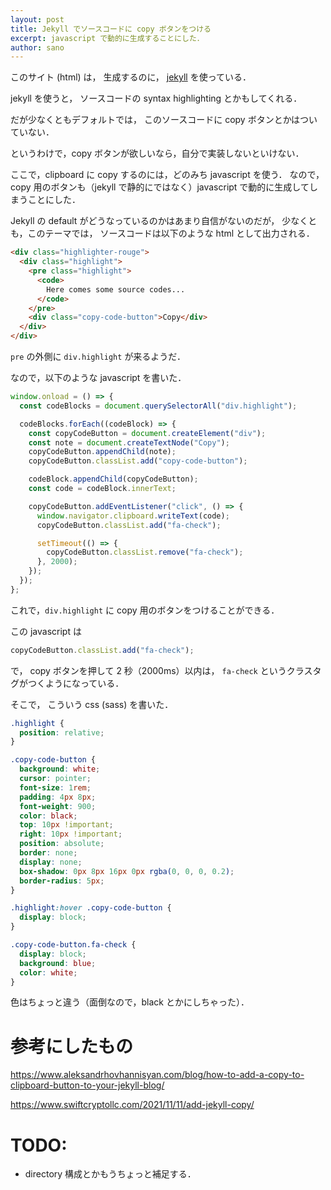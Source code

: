 ```yaml
---
layout: post
title: Jekyll でソースコードに copy ボタンをつける
excerpt: javascript で動的に生成することにした．
author: sano
---
```


このサイト (html) は，
生成するのに，
[jekyll](https://jekyllrb.com/) を使っている．

jekyll を使うと，
ソースコードの syntax highlighting とかもしてくれる．

だが少なくともデフォルトでは，
このソースコードに copy ボタンとかはついていない．

というわけで，copy ボタンが欲しいなら，自分で実装しないといけない．

ここで，clipboard に copy するのには，どのみち javascript を使う．
なので，copy 用のボタンも（jekyll で静的にではなく）javascript で動的に生成してしまうことにした．

Jekyll の default がどうなっているのかはあまり自信がないのだが，
少なくとも，このテーマでは，
ソースコードは以下のような html として出力される．

```html
<div class="highlighter-rouge">
  <div class="highlight">
    <pre class="highlight">
      <code>
        Here comes some source codes...
      </code>
    </pre>
    <div class="copy-code-button">Copy</div>
  </div>
</div>
```

`pre` の外側に `div.highlight` が来るようだ．

なので，以下のような javascript を書いた．

```javascript
window.onload = () => {
  const codeBlocks = document.querySelectorAll("div.highlight");

  codeBlocks.forEach((codeBlock) => {
    const copyCodeButton = document.createElement("div");
    const note = document.createTextNode("Copy");
    copyCodeButton.appendChild(note);
    copyCodeButton.classList.add("copy-code-button");

    codeBlock.appendChild(copyCodeButton);
    const code = codeBlock.innerText;

    copyCodeButton.addEventListener("click", () => {
      window.navigator.clipboard.writeText(code);
      copyCodeButton.classList.add("fa-check");

      setTimeout(() => {
        copyCodeButton.classList.remove("fa-check");
      }, 2000);
    });
  });
};
```

これで，`div.highlight` に copy 用のボタンをつけることができる．

この javascript は

```javascript
copyCodeButton.classList.add("fa-check");
```

で，
copy ボタンを押して 2 秒（2000ms）以内は，
`fa-check` というクラスタグがつくようになっている．

そこで，
こういう css (sass) を書いた．

```css
.highlight {
  position: relative;
}

.copy-code-button {
  background: white;
  cursor: pointer;
  font-size: 1rem;
  padding: 4px 8px;
  font-weight: 900;
  color: black;
  top: 10px !important;
  right: 10px !important;
  position: absolute;
  border: none;
  display: none;
  box-shadow: 0px 8px 16px 0px rgba(0, 0, 0, 0.2);
  border-radius: 5px;
}

.highlight:hover .copy-code-button {
  display: block;
}

.copy-code-button.fa-check {
  display: block;
  background: blue;
  color: white;
}
```

色はちょっと違う（面倒なので，black とかにしちゃった）．

# 参考にしたもの

<https://www.aleksandrhovhannisyan.com/blog/how-to-add-a-copy-to-clipboard-button-to-your-jekyll-blog/>

<https://www.swiftcryptollc.com/2021/11/11/add-jekyll-copy/>

# TODO:

- directory 構成とかもうちょっと補足する．
